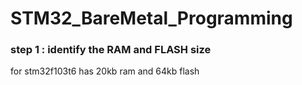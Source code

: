 # STM32_BareMetal_Programming

### step 1 : identify the RAM and FLASH size

for stm32f103t6 has 20kb ram and 64kb flash